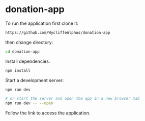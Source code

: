 # donation-app

To run the application first clone it:

```bash
https://github.com/WycliffeAlphus/donation-app
```
then change directory:

```bash
cd donation-app
```

Install dependencies:

```bash
npm install
```

Start a development server:

```bash
npm run dev

# or start the server and open the app in a new browser tab
npm run dev -- --open
```
Follow the link to access the application.


